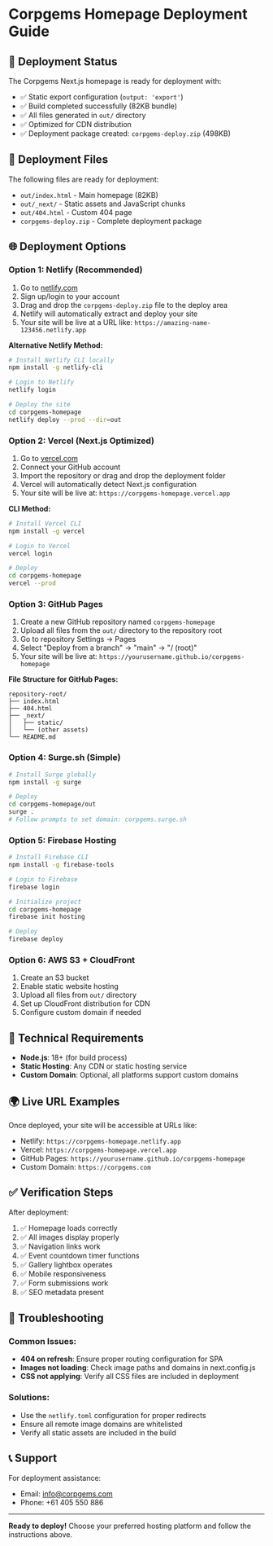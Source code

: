 # Corpgems Homepage Deployment Guide

## 🚀 Deployment Status

The Corpgems Next.js homepage is ready for deployment with:
- ✅ Static export configuration (`output: 'export'`)
- ✅ Build completed successfully (82KB bundle)
- ✅ All files generated in `out/` directory
- ✅ Optimized for CDN distribution
- ✅ Deployment package created: `corpgems-deploy.zip` (498KB)

## 📁 Deployment Files

The following files are ready for deployment:
- `out/index.html` - Main homepage (82KB)
- `out/_next/` - Static assets and JavaScript chunks
- `out/404.html` - Custom 404 page
- `corpgems-deploy.zip` - Complete deployment package

## 🌐 Deployment Options

### Option 1: Netlify (Recommended)
1. Go to [netlify.com](https://netlify.com)
2. Sign up/login to your account
3. Drag and drop the `corpgems-deploy.zip` file to the deploy area
4. Netlify will automatically extract and deploy your site
5. Your site will be live at a URL like: `https://amazing-name-123456.netlify.app`

**Alternative Netlify Method:**
```bash
# Install Netlify CLI locally
npm install -g netlify-cli

# Login to Netlify
netlify login

# Deploy the site
cd corpgems-homepage
netlify deploy --prod --dir=out
```

### Option 2: Vercel (Next.js Optimized)
1. Go to [vercel.com](https://vercel.com)
2. Connect your GitHub account
3. Import the repository or drag and drop the deployment folder
4. Vercel will automatically detect Next.js configuration
5. Your site will be live at: `https://corpgems-homepage.vercel.app`

**CLI Method:**
```bash
# Install Vercel CLI
npm install -g vercel

# Login to Vercel
vercel login

# Deploy
cd corpgems-homepage
vercel --prod
```

### Option 3: GitHub Pages
1. Create a new GitHub repository named `corpgems-homepage`
2. Upload all files from the `out/` directory to the repository root
3. Go to repository Settings → Pages
4. Select "Deploy from a branch" → "main" → "/ (root)"
5. Your site will be live at: `https://yourusername.github.io/corpgems-homepage`

**File Structure for GitHub Pages:**
```
repository-root/
├── index.html
├── 404.html
├── _next/
│   ├── static/
│   └── (other assets)
└── README.md
```

### Option 4: Surge.sh (Simple)
```bash
# Install Surge globally
npm install -g surge

# Deploy
cd corpgems-homepage/out
surge .
# Follow prompts to set domain: corpgems.surge.sh
```

### Option 5: Firebase Hosting
```bash
# Install Firebase CLI
npm install -g firebase-tools

# Login to Firebase
firebase login

# Initialize project
cd corpgems-homepage
firebase init hosting

# Deploy
firebase deploy
```

### Option 6: AWS S3 + CloudFront
1. Create an S3 bucket
2. Enable static website hosting
3. Upload all files from `out/` directory
4. Set up CloudFront distribution for CDN
5. Configure custom domain if needed

## 🔧 Technical Requirements

- **Node.js**: 18+ (for build process)
- **Static Hosting**: Any CDN or static hosting service
- **Custom Domain**: Optional, all platforms support custom domains

## 🌍 Live URL Examples

Once deployed, your site will be accessible at URLs like:
- Netlify: `https://corpgems-homepage.netlify.app`
- Vercel: `https://corpgems-homepage.vercel.app`
- GitHub Pages: `https://yourusername.github.io/corpgems-homepage`
- Custom Domain: `https://corpgems.com`

## ✅ Verification Steps

After deployment:
1. ✅ Homepage loads correctly
2. ✅ All images display properly
3. ✅ Navigation links work
4. ✅ Event countdown timer functions
5. ✅ Gallery lightbox operates
6. ✅ Mobile responsiveness
7. ✅ Form submissions work
8. ✅ SEO metadata present

## 🚨 Troubleshooting

### Common Issues:
- **404 on refresh**: Ensure proper routing configuration for SPA
- **Images not loading**: Check image paths and domains in next.config.js
- **CSS not applying**: Verify all CSS files are included in deployment

### Solutions:
- Use the `netlify.toml` configuration for proper redirects
- Ensure all remote image domains are whitelisted
- Verify all static assets are included in the build

## 📞 Support

For deployment assistance:
- Email: info@corpgems.com
- Phone: +61 405 550 886

---

**Ready to deploy!** Choose your preferred hosting platform and follow the instructions above.
